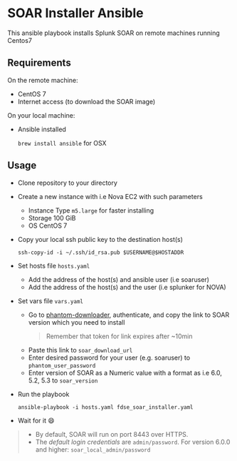# SOAR Installer Ansible
This ansible playbook installs Splunk SOAR on remote machines running Centos7

## Requirements
On the remote machine:
- CentOS 7
- Internet access (to download the SOAR image)

On your local machine:
- Ansible installed

	`brew install ansible` for OSX

## Usage
- Clone repository to your directory

- Create a new instance with i.e Nova EC2 with such parameters
	- Instance Type	`m5.large` for faster installing
	- Storage 100 GiB
	- OS CentOS 7

- Copy your local ssh public key to the destination host(s)

	```ssh-copy-id -i ~/.ssh/id_rsa.pub $USERNAME@$HOSTADDR``` 

- Set hosts file `hosts.yaml`
	- Add the address of the host(s) and ansible user (i.e soaruser)
	- Add the address of the host(s) and the user (i.e splunker for NOVA)

- Set vars file `vars.yaml`
	- Go to [phantom-downloader](https://my.phantom.us/downloads/), authenticate, and copy the link to SOAR version which you need to install
		> Remember that token for link expires after ~10min
	- Paste this link to `soar_download_url`
	- Enter desired password for your user (e.g. soaruser) to `phantom_user_password`
	- Enter version of SOAR as a Numeric value with a format as i.e 6.0, 5.2, 5.3 to `soar_version`

- Run the playbook

	```ansible-playbook -i hosts.yaml fdse_soar_installer.yaml```

- Wait for it :smile:


>	- By default, SOAR will run on port 8443 over HTTPS.
>	- The *default login credentials* are `admin/password`. For version 6.0.0 and higher: `soar_local_admin/password`
